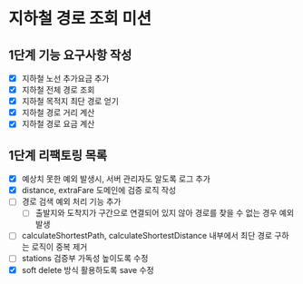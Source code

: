 # 지하철 경로 조회 미션 

## 1단계 기능 요구사항 작성

- [x] 지하철 노선 추가요금 추가
- [x] 지하철 전체 경로 조회
- [x] 지하철 목적지 최단 경로 얻기
- [x] 지하철 경로 거리 계산
- [x] 지하철 경로 요금 계산

## 1단계 리팩토링 목록
- [x] 예상치 못한 예외 발생시, 서버 관리자도 알도록 로그 추가
- [x] distance, extraFare 도메인에 검증 로직 작성
- [ ] 경로 검색 예외 처리 기능 추가
  - [ ] 출발지와 도착지가 구간으로 연결되어 있지 않아 경로를 찾을 수 없는 경우 예외 발생
- [ ] calculateShortestPath, calculateShortestDistance 내부에서 최단 경로 구하는 로직이 중복 제거
- [ ] stations 검증부 가독성 높이도록 수정
- [x] soft delete 방식 활용하도록 save 수정